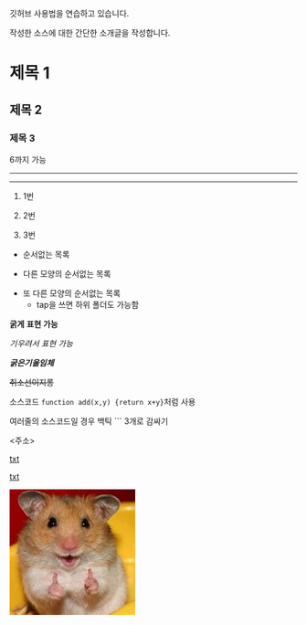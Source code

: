 깃허브 사용법을 연습하고 있습니다.

작성한 소스에 대한 간단한 소개글을 작성합니다.

# 제목 1

## 제목 2

### 제목 3 

6까지 가능

---

***

1. 1번

2. 2번

3. 3번

- 순서없는 목록

* 다른 모양의 순서없는 목록

+ 또 다른 모양의 순서없는 목록
  - tap을 쓰면 하위 폴더도 가능함
 
**굵게** __표현 가능__

*기우려서* _표현 가능_

***굵은***___기울임체___

~~취소선이지롱~~

소스코드 `function add(x,y) {return x+y}`처럼 사용

여러줄의 소스코드일 경우 백틱 ``` 3개로 감싸기

<주소>

[txt](주소)

[txt](주소, "부가 설명")

![햄스터](image.jpg)
